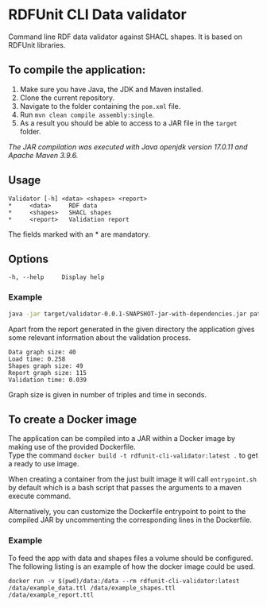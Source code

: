 # RDFUnit CLI Data validator
Command line RDF data validator against SHACL shapes. It is based on RDFUnit libraries.

## To compile the application:
1. Make sure you have Java, the JDK and Maven installed.
2. Clone the current repository.
3. Navigate to the folder containing the `pom.xml` file.
4. Run `mvn clean compile assembly:single`.
5. As a result you should be able to access to a JAR file in the `target` folder.

_The JAR compilation was executed with Java openjdk version 17.0.11 and Apache Maven 3.9.6._

## Usage
    Validator [-h] <data> <shapes> <report>
    *     <data>     RDF data
    *     <shapes>   SHACL shapes
    *     <report>   Validation report

The fields marked with an \* are mandatory.
## Options
    -h, --help     Display help

### Example
```bash
java -jar target/validator-0.0.1-SNAPSHOT-jar-with-dependencies.jar path/to/rdf_data.ttl path/to/shacl_shapes.ttl path/to/save/report.ttl
```
Apart from the report generated in the given directory the application gives some relevant information about the validation process.
```
Data graph size: 40
Load time: 0.258
Shapes graph size: 49
Report graph size: 115
Validation time: 0.039
```
Graph size is given in number of triples and time in seconds.

## To create a Docker image
The application can be compiled into a JAR within a Docker image by making use of the provided Dockerfile. \
Type the command `docker build -t rdfunit-cli-validator:latest .` to get a ready to use image.

When creating a container from the just built image it will call `entrypoint.sh` by default which is a bash script that passes the arguments to a maven execute command. 

Alternatively, you can customize the Dockerfile entrypoint to point to the compiled JAR by uncommenting the corresponding lines in the Dockerfile. 

### Example
To feed the app with data and shapes files a volume should be configured. The following listing is an example of how the docker image could be used. 
```docker
docker run -v $(pwd)/data:/data --rm rdfunit-cli-validator:latest /data/example_data.ttl /data/example_shapes.ttl /data/example_report.ttl
```